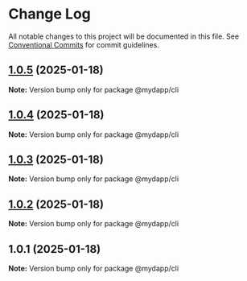# Change Log

All notable changes to this project will be documented in this file.
See [Conventional Commits](https://conventionalcommits.org) for commit guidelines.

## [1.0.5](https://github.com/taojiangcb/my-dapp-libs/compare/@mydapp/cli@1.0.1...@mydapp/cli@1.0.5) (2025-01-18)

**Note:** Version bump only for package @mydapp/cli





## [1.0.4](https://github.com/taojiangcb/my-dapp-libs/compare/@mydapp/cli@1.0.1...@mydapp/cli@1.0.4) (2025-01-18)

**Note:** Version bump only for package @mydapp/cli





## [1.0.3](https://github.com/taojiangcb/my-dapp-libs/compare/@mydapp/cli@1.0.1...@mydapp/cli@1.0.3) (2025-01-18)

**Note:** Version bump only for package @mydapp/cli





## [1.0.2](https://github.com/taojiangcb/my-dapp-libs/compare/@mydapp/cli@1.0.1...@mydapp/cli@1.0.2) (2025-01-18)

**Note:** Version bump only for package @mydapp/cli





## 1.0.1 (2025-01-18)

**Note:** Version bump only for package @mydapp/cli
